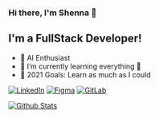 ### Hi there, I'm Shenna 👋

## I'm a FullStack Developer!

- 🔭 AI Enthusiast 
- 🌱 I’m currently learning everything 🤣
- 🥅 2021 Goals: Learn as much as I could


[![LinkedIn](https://img.shields.io/badge/-LinkedIn-5c5c5c?&logo=Linkedin&?logoColor=white&link=https://www.linkedin.com/in/mochammad-shenna-wardana/)](https://www.linkedin.com/in/mochammad-shenna-wardana/)
[![Figma](https://img.shields.io/badge/-Figma-5c5c5c?&logo=Figma&?logoColor=white&link=https://www.figma.com/in/mochammad-shenna-wardana/)](https://www.figma.com/in/mochammad-shenna-wardana/)
[![GitLab](https://img.shields.io/badge/-GitLab-5c5c5c?&logo=GitLab&?logoColor=white&link=https://www.gitlab.com/in/shenawardana/)](https://www.gitlab.com/shenawardana)


[![Github Stats](https://github-readme-stats.vercel.app/api?username=mochammadshenna&theme=radical&count_private=true&show_icons=true)](https://github.com/anuraghazra/github-readme-stats)